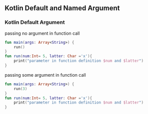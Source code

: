 
## Kotlin Default and Named Argument

### Kotlin Default Argument

passing no argument in function call
```kotlin
fun main(args: Array<String>) {  
    run()  
}  
fun run(num:Int= 5, latter: Char ='x'){  
    print("parameter in function definition $num and $latter")  
}  
```

passing some argument in function call
```kotlin
fun main(args: Array<String>) {  
    run(3)  
}  
fun run(num:Int= 5, latter: Char ='x'){  
    print("parameter in function definition $num and $latter")  
}  
```












